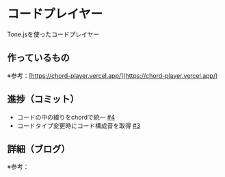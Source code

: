 # コードプレイヤー

Tone.jsを使ったコードプレイヤー

## 作っているもの

※参考：[https://chord-player.vercel.app/](https://chord-player.vercel.app/)

## 進捗（コミット）

- コードの中の綴りをchordで統一 [#4](https://github.com/ryo-i/next-app-started/issues/4)
- コードタイプ変更時にコード構成音を取得 [#3](https://github.com/ryo-i/next-app-started/issues/3)

## 詳細（ブログ）

※参考：[]()